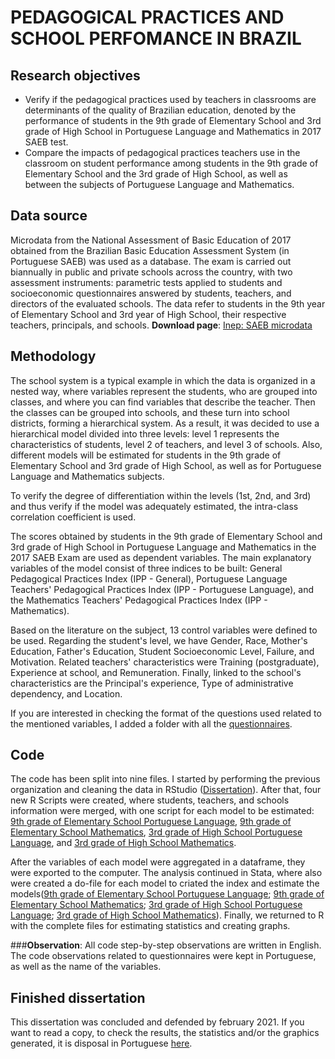 # PEDAGOGICAL PRACTICES AND SCHOOL PERFOMANCE IN BRAZIL

## Research objectives
- Verify if the pedagogical practices used by teachers in classrooms are determinants of the quality of Brazilian education, denoted by the performance of students in the 9th grade of Elementary School and 3rd grade of High School in Portuguese Language and Mathematics in 2017 SAEB test.
- Compare the impacts of pedagogical practices teachers use in the classroom on student performance among students in the 9th grade of Elementary School and the 3rd grade of High School, as well as between the subjects of Portuguese Language and Mathematics.

## Data source
Microdata from the National Assessment of Basic Education of 2017 obtained from the Brazilian Basic Education Assessment System (in Portuguese SAEB) was used as a database. The exam is carried out biannually in public and private schools across the country, with two assessment instruments: parametric tests applied to students and socioeconomic questionnaires answered by students, teachers, and directors of the evaluated schools. The data refer to students in the 9th year of Elementary School and 3rd year of High School, their respective teachers, principals, and schools.
**Download page**: [Inep: SAEB microdata](https://dados.gov.br/dataset/inep-microdados-do-saeb)

## Methodology
The school system is a typical example in which the data is organized in a nested way, where variables represent the students, who are grouped into classes, and where you can find variables that describe the teacher. Then the classes can be grouped into schools, and these turn into school districts, forming a hierarchical system. As a result, it was decided to use a hierarchical model divided into three levels: level 1 represents the characteristics of students, level 2 of teachers, and level 3 of schools. Also, different models will be estimated for students in the 9th grade of Elementary School and 3rd grade of High School, as well as for Portuguese Language and Mathematics subjects.

To verify the degree of differentiation within the levels (1st, 2nd, and 3rd) and thus verify if the model was adequately estimated, the intra-class correlation coefficient is used.

The scores obtained by students in the 9th grade of Elementary School and 3rd grade of High School in Portuguese Language and Mathematics in the 2017 SAEB Exam are used as dependent variables. The main explanatory variables of the model consist of three indices to be built: General Pedagogical Practices Index (IPP - General), Portuguese Language Teachers' Pedagogical Practices Index (IPP - Portuguese Language), and the Mathematics Teachers' Pedagogical Practices Index (IPP - Mathematics).

Based on the literature on the subject, 13 control variables were defined to be used. Regarding the student's level, we have Gender, Race, Mother's Education, Father's Education, Student Socioeconomic Level, Failure, and Motivation. Related teachers' characteristics were Training (postgraduate), Experience at school, and Remuneration. Finally, linked to the school's characteristics are the Principal's experience, Type of administrative dependency, and Location.

If you are interested in checking the format of the questions used related to the mentioned variables, I added a folder with all the [questionnaires](https://github.com/cfruhauf/Pedagogical_Practices/tree/master/Questionnaires).

## Code

The code has been split into nine files. I started by performing the previous organization and cleaning the data in RStudio ([Dissertation](https://github.com/cfruhauf/Pedagogical_Practices/blob/master/Codes/R%20Script/Dissertation.R)). After that, four new R Scripts were created, where students, teachers, and schools information were merged, with one script for each model to be estimated: [9th grade of Elementary School Portuguese Language](https://github.com/cfruhauf/Pedagogical_Practices/blob/master/Codes/R%20Script/9th%20grade%20of%20Elementary%20School%20Portuguese%20Language.R), [9th grade of Elementary School Mathematics](https://github.com/cfruhauf/Pedagogical_Practices/blob/master/Codes/R%20Script/9th%20grade%20of%20Elementary%20School%20Mathematics.R), [3rd grade of High School Portuguese Language](https://github.com/cfruhauf/Pedagogical_Practices/blob/master/Codes/R%20Script/3rd%20grade%20of%20High%20School%20Portuguese%20Language.R), and [3rd grade of High School Mathematics](https://github.com/cfruhauf/Pedagogical_Practices/blob/master/Codes/R%20Script/3rd%20grade%20of%20High%20School%20Mathematics.R).

After the variables of each model were aggregated in a dataframe, they were exported to the computer. The analysis continued in Stata, where also were created a do-file for each model to criated the index and estimate the models([9th grade of Elementary School Portuguese Language](https://github.com/cfruhauf/Pedagogical_Practices/blob/master/Codes/Do-File/9th%20grade%20of%20Elementary%20School%20Portuguese%20Language.do); [9th grade of Elementary School Mathematics](https://github.com/cfruhauf/Pedagogical_Practices/blob/master/Codes/Do-File/9th%20grade%20of%20Elementary%20School%20Mathematics.do); [3rd grade of High School Portuguese Language](https://github.com/cfruhauf/Pedagogical_Practices/blob/master/Codes/Do-File/3rd%20grade%20of%20High%20School%20Portuguese%20Language.do); [3rd grade of High School Mathematics](https://github.com/cfruhauf/Pedagogical_Practices/blob/master/Codes/Do-File/3rd%20grade%20of%20High%20School%20Mathematics.do)). Finally, we returned to R with the complete files for estimating statistics and creating graphs.

###**Observation**: All code step-by-step observations are written in English. The code observations related to questionnaires were kept in Portuguese, as well as the name of the variables.

## Finished dissertation

This dissertation was concluded and defended by february 2021. If you want to read a copy, to check the results, the statistics and/or the graphics generated, it is disposal in Portuguese [here](https://www.researchgate.net/publication/352092774_Praticas_pedagogicas_e_desempenho_escolar_no_Brasil).
